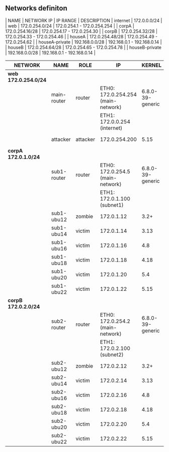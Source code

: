 ## Networks definiton
| NAME           | NETWORK IP      | IP RANGE | DESCRIPTION
| internet       | 172.0.0.0/24    | 
| web            | 172.0.254.0/24  | 172.0.254.1 - 172.0.254.254 |
| corpA          | 172.0.254.16/28 | 172.0.254.17 - 172.0.254.30 |
| corpB          | 172.0.254.32/28 | 172.0.254.33 - 172.0.254.46 |
| houseA         | 172.0.254.48/28 | 172.0.254.49 - 172.0.254.62 |
| houseA-private | 192.168.0.0/28  | 192.168.0.1 - 192.168.0.14  |
| houseB         | 172.0.254.64/28 | 172.0.254.65 - 172.0.254.78 |
| houseB-private | 192.168.0.0/28  | 192.168.0.1 - 192.168.0.14  |



| NETWORK         | NAME         | ROLE    | IP                                      | KERNEL         | OS                             | FIREWALL |
|-----------------|--------------|---------|-----------------------------------------|----------------|--------------------------------|----------|
| **web 172.0.254.0/24** |              |         |                                         |                |                                |          |
|                 | main-router  | router  | ETH0: 172.0.254.254 (main-network)       | 6.8.0-39-generic | FRRouting (based on Alpine)   | No       |
|                 |              |         | ETH1: 172.0.0.254 (internet)             |                |                                |          |
|                 | attacker     | attacker| 172.0.254.200                            | 5.15           | Ubuntu 22.04                   | No       |
| **corpA 172.0.1.0/24** |              |         |                                         |                |                                |          |
|                 | sub1-router  | router  | ETH0: 172.0.254.5 (main-network)         | 6.8.0-39-generic | FRRouting (based on Alpine)   | No       |
|                 |              |         | ETH1: 172.0.1.100 (subnet1)              |                |                                |          |
|                 | sub1-ubu12   | zombie  | 172.0.1.12                               | 3.2+           | Ubuntu 12.04                  | No       |
|                 | sub1-ubu14   | victim  | 172.0.1.14                               | 3.13           | Ubuntu 14.04                  | No       |
|                 | sub1-ubu16   | victim  | 172.0.1.16                               | 4.8            | Ubuntu 16.04                  | No       |
|                 | sub1-ubu18   | victim  | 172.0.1.18                               | 4.18           | Ubuntu 18.04                  | No       |
|                 | sub1-ubu20   | victim  | 172.0.1.20                               | 5.4            | Ubuntu 20.04                  | No       |
|                 | sub1-ubu22   | victim  | 172.0.1.22                               | 5.15           | Ubuntu 22.04                  | No       |
| **corpB 172.0.2.0/24** |              |         |                                         |                |                                |          |
|                 | sub2-router  | router  | ETH0: 172.0.254.2 (main-network)         | 6.8.0-39-generic | FRRouting (based on Alpine)   | Yes      |
|                 |              |         | ETH1: 172.0.2.100 (subnet2)              |                |                                |          |
|                 | sub2-ubu12   | zombie  | 172.0.2.12                               | 3.2+           | Ubuntu 12.04                  | No       |
|                 | sub2-ubu14   | victim  | 172.0.2.14                               | 3.13           | Ubuntu 14.04                  | No       |
|                 | sub2-ubu16   | victim  | 172.0.2.16                               | 4.8            | Ubuntu 16.04                  | No       |
|                 | sub2-ubu18   | victim  | 172.0.2.18                               | 4.18           | Ubuntu 18.04                  | No       |
|                 | sub2-ubu20   | victim  | 172.0.2.20                               | 5.4            | Ubuntu 20.04                  | No       |
|                 | sub2-ubu22   | victim  | 172.0.2.22                               | 5.15           | Ubuntu 22.04                  | No       |
